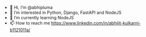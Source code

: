 - 👋 Hi, I’m @abhipluma
- 👀 I’m interested in Python, Django, FastAPI and NodeJS
- 🌱 I’m currently learning NodeJS
- 📫 How to reach me https://www.linkedin.com/in/abhijit-kulkarni-b1121011a/

<!---
abhipluma/abhipluma is a ✨ special ✨ repository because its `README.md` (this file) appears on your GitHub profile.
You can click the Preview link to take a look at your changes.
--->
